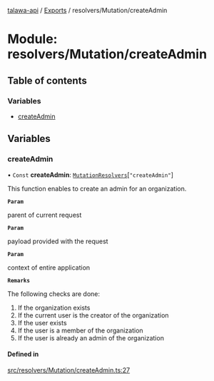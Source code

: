 [talawa-api](../README.md) / [Exports](../modules.md) / resolvers/Mutation/createAdmin

# Module: resolvers/Mutation/createAdmin

## Table of contents

### Variables

- [createAdmin](resolvers_Mutation_createAdmin.md#createadmin)

## Variables

### createAdmin

• `Const` **createAdmin**: [`MutationResolvers`](types_generatedGraphQLTypes.md#mutationresolvers)[``"createAdmin"``]

This function enables to create an admin for an organization.

**`Param`**

parent of current request

**`Param`**

payload provided with the request

**`Param`**

context of entire application

**`Remarks`**

The following checks are done:
1. If the organization exists
2. If the current user is the creator of the organization
3. If the user exists
4. If the user is a member of the organization
4. If the user is already an admin of the organization

#### Defined in

[src/resolvers/Mutation/createAdmin.ts:27](https://github.com/PalisadoesFoundation/talawa-api/blob/3a8a11a/src/resolvers/Mutation/createAdmin.ts#L27)
